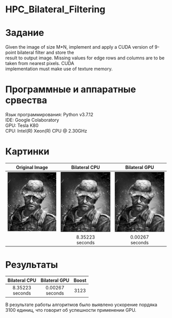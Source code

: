 # HPC_Bilateral_Filtering

# Задание
Given the image of size M*N, implement and apply a CUDA version of 9-point bilateral filter and store the<br>
result to output image. Missing values for edge rows and columns are to be taken from nearest pixels. CUDA<br>
implementation must make use of texture memory.<br>

# Программные и аппаратные срвества<br>
Язык программирования: Python v3.7.12<br>
IDE: Google Colaboratory<br>
GPU: Tesla K80<br>
CPU: Intel(R) Xeon(R) CPU @ 2.30GHz

# Картинки
Original Image | Bilateral CPU | Bilateral GPU | 
:----:|:----:|:----:|
![Screenshot](original.bmp) | ![Screenshot](cpu_output.bmp) | ![Screenshot](gpu_output.bmp) | 
|   | 8.35223<br>seconds|0.00267<br> seconds|

# Результаты
Bilateral CPU | Bilateral GPU | Boost
:----:|:----:|:----:|
8.35223<br>seconds|0.00267<br> seconds| 3123 |<br><br>

В результате работы алгоритмов было выявлено ускорение пордяка 3100 единиц, что говорит об успешности применении GPU. 
